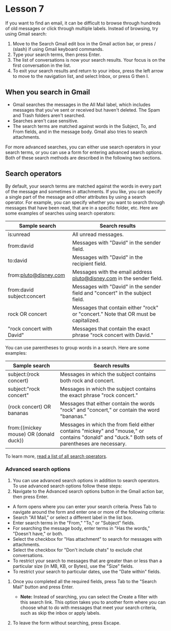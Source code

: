 # Lesson 7

If you want to find an email, it can be difficult to browse through hundreds of
old messages or click through multiple labels. Instead of browsing, try using
Gmail search:

1. Move to the Search Gmail edit box in the Gmail action bar, or press
   / (slash) if using Gmail keyboard commands.
2. Type your search terms, then press Enter.
3. The list of conversations is now your search results. Your focus is
   on the first conversation in the list.
4. To exit your search results and return to your inbox, press the left
   arrow to move to the navigation list, and select Inbox, or press G then I.

## When you search in Gmail

- Gmail searches the messages in the All Mail label, which includes
  messages that you've sent or received but haven't deleted. The Spam
  and Trash folders aren't searched.
- Searches aren't case sensitive.
- The search terms are matched against words in the Subject, To, and
  From fields, and in the message body. Gmail also tries to search
  attachments.

For more advanced searches, you can either use search operators in your
search terms, or you can use a form for entering advanced search
options. Both of these search methods are described in the following two
sections.

## Search operators

By default, your search terms are matched against the words in every
part of the message and sometimes in attachments. If you like, you can
specify a single part of the message and other attributes by using a
search operator. For example, you can specify whether you want to search
through messages that have been read, that are in a specific folder,
etc. Here are some examples of searches using search operators:

| Sample search              | Search results                                                                      |
| -------------------------- | ----------------------------------------------------------------------------------- |
| is:unread                  | All unread messages.                                                                |
| from:david                 | Messages with "David" in the sender field.                                          |
| to:david                   | Messages with "David" in the recipient field.                                       |
| from:pluto@disney.com      | Messages with the email address <pluto@disney.com> in the sender field.               |
| from:david subject:concert | Messages with "David" in the sender field and "concert" in the subject field.       |
| rock OR concert            | Messages that contain either "rock" or "concert." Note that OR must be capitalized. |
| "rock concert with David"  | Messages that contain the exact phrase "rock concert with David."                   |

You can use parentheses to group words in a search. Here are some
examples:

| Sample search                          | Search results                                                                                                                                  |
| -------------------------------------- | ----------------------------------------------------------------------------------------------------------------------------------------------- |
| subject:(rock concert)                 | Messages in which the subject contains both rock and concert.                                                                                   |
| subject:"rock concert"                 | Messages in which the subject contains the exact phrase "rock concert."                                                                         |
| (rock concert) OR bananas              | Messages that either contain the words "rock" and "concert," or contain the word "bananas."                                                     |
| from:((mickey mouse) OR (donald duck)) | Messages in which the from field either contains "mickey" and "mouse," or contains "donald" and "duck." Both sets of parentheses are necessary. |

To learn more, [read a list of all search
operators](https://support.google.com/mail/answer/7190).

### Advanced search options

1. You can use advanced search options in addition to search operators.
    To use advanced search options follow these steps:
2. Navigate to the Advanced search options button in the Gmail action
    bar, then press Enter.

- A form opens where you can enter your search criteria. Press Tab to
  navigate around the form and enter one or more of the following
  criteria:
- Search "All Mail," or select a different label in the list box.
- Enter search terms in the "From," "To," or "Subject" fields.
- For searching the message body, enter terms in "Has the words,"
  "Doesn't have," or both.
- Select the checkbox for "Has attachment" to search for messages with
  attachments.
- Select the checkbox for "Don't include chats" to exclude chat
  conversations.
- To restrict your search to messages that are greater than or less
  than a particular size (in MB, KB, or Bytes), use the "Size" fields.
- To restrict your search to particular dates, use the "Date within"
  fields.

1. Once you completed all the required fields, press Tab to the "Search
    Mail" button and press Enter.

    - **Note:** Instead of searching, you can select the Create a
      filter with this search link. This option takes you to another
      form where you can choose what to do with messages that meet
      your search criteria, such as skip the inbox or apply labels.
2. To leave the form without searching, press Escape.
